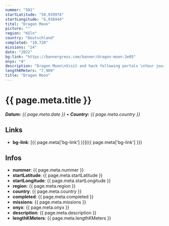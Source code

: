 ```yaml
---
nummer: "501"
startLatitude: "50,939974"
startLongitude: "6,938444"
titel: "Dragon Moon"
picture: ""
region: "Köln"
country: "Deutschland"
completed: "10.728"
missions: "24"
date: "2022"
bg-link: "https://bannergress.com/banner/dragon-moon-2e05"
onyx: "0"
description: "Dragon Moon\nVisit and hack following portals \nYour journey takes you along the districts Neustadt Nord and Süd\n(Passwords are the missions rank number)"
lengthKMeters: "7,909"
title: "Dragon Moon"
---
```


# {{ page.meta.title }}
_**Datum:** {{ page.meta.date }} • **Country:** {{ page.meta.country }}_

## Links
- **bg-link**: [{{ page.meta['bg-link'] }}]({{ page.meta['bg-link'] }})

## Infos
- **nummer**: {{ page.meta.nummer }}
- **startLatitude**: {{ page.meta.startLatitude }}
- **startLongitude**: {{ page.meta.startLongitude }}
- **region**: {{ page.meta.region }}
- **country**: {{ page.meta.country }}
- **completed**: {{ page.meta.completed }}
- **missions**: {{ page.meta.missions }}
- **onyx**: {{ page.meta.onyx }}
- **description**: {{ page.meta.description }}
- **lengthKMeters**: {{ page.meta.lengthKMeters }}

